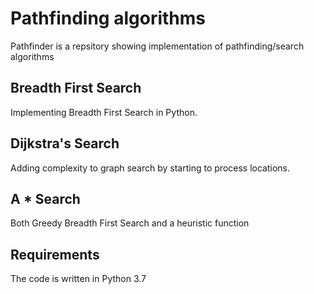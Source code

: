 # Pathfinding algorithms
Pathfinder is a repsitory showing implementation of pathfinding/search algorithms

## Breadth First Search
Implementing Breadth First Search in Python.

## Dijkstra's Search
Adding complexity to graph search by starting to process locations.

## A * Search
Both Greedy Breadth First Search and a heuristic function

## Requirements

The code is written in Python 3.7